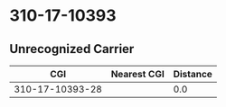 # 310-17-10393
## Unrecognized Carrier


| CGI | Nearest CGI | Distance |
|-----|-------------|----------|
| 310-17-10393-28 |  | 0.0 |
